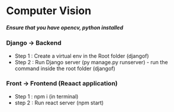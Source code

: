 # Computer Vision

##### Ensure that you have opencv, python installed

### Django -> Backend

- Step 1 : Create a virtual env in the Root folder (djangof)
- Step 2 : Run Django server (py manage.py runserver) - run the command inside the root folder (djangof)

### Front -> Frontend (Reaact application)

- Step 1 : npm i (in terminal)
- step 2 : Run react server (npm start)